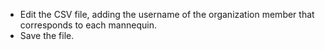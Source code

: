 - Edit the CSV file, adding the username of the organization member that corresponds to each mannequin.
- Save the file.
